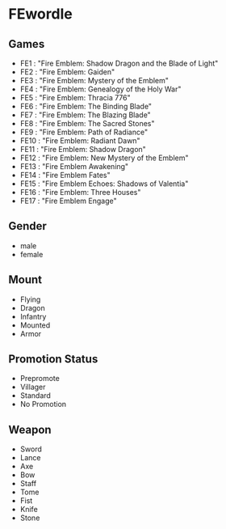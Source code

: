 # FEwordle
## Games 
-    FE1 : "Fire Emblem: Shadow Dragon and the Blade of Light"
-    FE2 : "Fire Emblem: Gaiden"
-    FE3 : "Fire Emblem: Mystery of the Emblem"
-    FE4 : "Fire Emblem: Genealogy of the Holy War"
-    FE5 : "Fire Emblem: Thracia 776"
-    FE6 : "Fire Emblem: The Binding Blade"
-    FE7 : "Fire Emblem: The Blazing Blade"
-    FE8 : "Fire Emblem: The Sacred Stones"
-    FE9 : "Fire Emblem: Path of Radiance"
-    FE10 : "Fire Emblem: Radiant Dawn"
-    FE11 : "Fire Emblem: Shadow Dragon"
-    FE12 : "Fire Emblem: New Mystery of the Emblem"
-    FE13 : "Fire Emblem Awakening"
-    FE14 : "Fire Emblem Fates"
-    FE15 : "Fire Emblem Echoes: Shadows of Valentia"
-    FE16 : "Fire Emblem: Three Houses"
-    FE17 : "Fire Emblem Engage"

## Gender 
- male 
- female

## Mount 
- Flying
- Dragon
- Infantry 
- Mounted
- Armor

## Promotion Status
- Prepromote
- Villager
- Standard
- No Promotion

## Weapon 
- Sword 
- Lance 
- Axe 
- Bow 
- Staff 
- Tome
- Fist 
- Knife 
- Stone